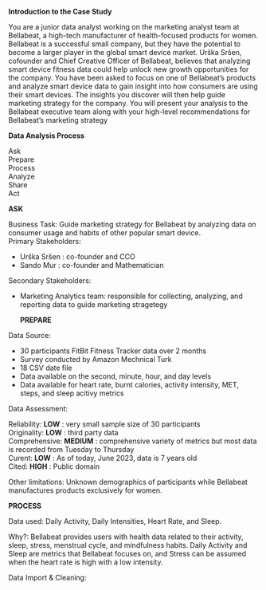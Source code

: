 **Introduction to the Case Study** <p>
You are a junior data analyst working on the marketing analyst team at Bellabeat, a high-tech manufacturer of health-focused
products for women. Bellabeat is a successful small company, but they have the potential to become a larger player in the
global smart device market. Urška Sršen, cofounder and Chief Creative Officer of Bellabeat, believes that analyzing smart
device fitness data could help unlock new growth opportunities for the company. You have been asked to focus on one of
Bellabeat’s products and analyze smart device data to gain insight into how consumers are using their smart devices. The
insights you discover will then help guide marketing strategy for the company. You will present your analysis to the Bellabeat
executive team along with your high-level recommendations for Bellabeat’s marketing strategy<p>
**Data Analysis Process**<p>
Ask <br>
Prepare <br>
Process <br>
Analyze <br>
Share <br>
Act <p>
**ASK** <p>
Business Task: Guide marketing strategy for Bellabeat by analyzing data on consumer usage and habits of other popular smart device. <br>
Primary Stakeholders: <br>
- Urška Sršen : co-founder and CCO <br>
- Sando Mur : co-founder and Mathematician <br>

Secondary Stakeholders: <br>
- Marketing Analytics team: responsible for collecting, analyzing, and reporting data to guide marketing stragetegy<p>
**PREPARE** <p>

Data Source: <br>
- 30 participants FitBit Fitness Tracker data over 2 months
- Survey conducted by Amazon Mechnical Turk
- 18 CSV date file
- Data available on the second, minute, hour, and day levels
- Data available for heart rate, burnt calories, activity intensity, MET, steps, and sleep acitivy metrics <br>

Data Assessment: <p>
Reliability: **LOW** : very small sample size of 30 participants <br>
Originality: **LOW** : third party data <br>
Comprehensive: **MEDIUM** : comprehensive variety of metrics but most data is recorded from Tuesday to Thursday <br>
Curent: **LOW** : As of today, June 2023, data is 7 years old <br>
Cited: **HIGH** : Public domain <br>

Other limitations: Unknown demographics of participants while Bellabeat manufactures products exclusively for women.<p>
**PROCESS** <p>
    Data used: Daily Activity, Daily Intensities, Heart Rate, and Sleep. <p>
    Why?: Bellabeat provides users with health data related to their activity, sleep, stress, menstrual cycle, and mindfulness habits. Daily Activity and Sleep are metrics that Bellabeat focuses on, and Stress can be assumed when the heart rate is high with a low intensity. <p>
        Data Import & Cleaning: 
